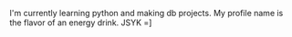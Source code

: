 I'm currently learning python and making db projects. My profile name is the flavor of an energy drink. JSYK =]
